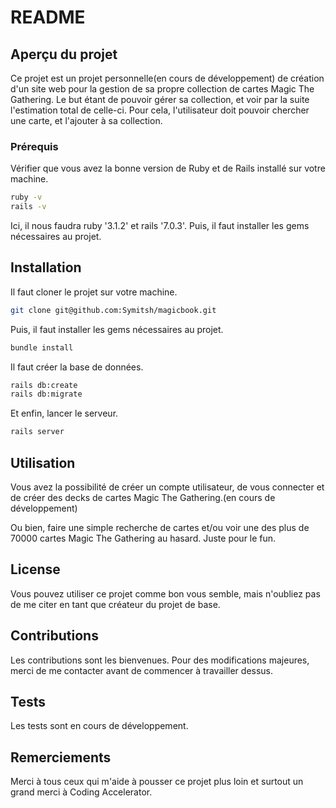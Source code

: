 # README

## Aperçu du projet

Ce projet est un projet personnelle(en cours de développement) de création d'un site web pour la gestion de sa propre collection de cartes Magic The Gathering.
Le but étant de pouvoir gérer sa collection, et voir par la suite l'estimation total de celle-ci.
Pour cela, l'utilisateur doit pouvoir chercher une carte, et l'ajouter à sa collection.


### Prérequis
Vérifier que vous avez la bonne version de Ruby et de Rails installé sur votre machine.

```bash
ruby -v
rails -v
```
Ici, il nous faudra ruby '3.1.2' et rails '7.0.3'.
Puis, il faut installer les gems nécessaires au projet.

## Installation
Il faut cloner le projet sur votre machine.

```bash
git clone git@github.com:Symitsh/magicbook.git
```
Puis, il faut installer les gems nécessaires au projet.

```bash
bundle install
```
Il faut créer la base de données.

```bash
rails db:create
rails db:migrate
```

Et enfin, lancer le serveur.

```bash
rails server
```

## Utilisation

Vous avez la possibilité de créer un compte utilisateur, de vous connecter et de créer des decks de cartes Magic The Gathering.(en cours de développement)

Ou bien, faire une simple recherche de cartes et/ou voir une des plus de 70000 cartes Magic The Gathering au hasard. Juste pour le fun.

## License

Vous pouvez utiliser ce projet comme bon vous semble, mais n'oubliez pas de me citer en tant que créateur du projet de base.

## Contributions

Les contributions sont les bienvenues. Pour des modifications majeures, merci de me contacter avant de commencer à travailler dessus.

## Tests

Les tests sont en cours de développement.

## Remerciements

Merci à tous ceux qui m'aide à pousser ce projet plus loin et surtout un grand merci à Coding Accelerator.
